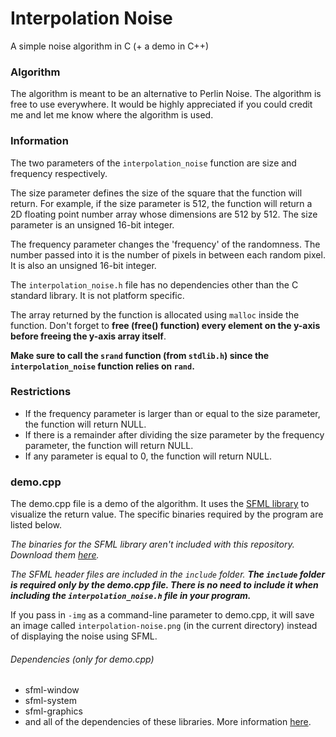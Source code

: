 # Interpolation Noise
A simple noise algorithm in C (+ a demo in C++)

### Algorithm
The algorithm is meant to be an alternative to Perlin Noise. The algorithm is free to use everywhere. It would be highly appreciated if you could credit me and let me know where the algorithm is used.

### Information
The two parameters of the `interpolation_noise` function are size and frequency respectively.

The size parameter defines the size of the square that the function will return. For example, if the size parameter is 512, the function will return a 2D floating point number array whose dimensions are 512 by 512. The size parameter is an unsigned 16-bit integer.

The frequency parameter changes the 'frequency' of the randomness. The number passed into it is the number of pixels in between each random pixel. It is also an unsigned 16-bit integer.

The `interpolation_noise.h` file has no dependencies other than the C standard library. It is not platform specific.

The array returned by the function is allocated using `malloc` inside the function. Don't forget to __free (free() function) every element on the y-axis before freeing the y-axis array itself__.

__Make sure to call the `srand` function (from `stdlib.h`) since the `interpolation_noise` function relies on `rand`.__

### Restrictions

* If the frequency parameter is larger than or equal to the size parameter, the function will return NULL.
* If there is a remainder after dividing the size parameter by the frequency parameter, the function will return NULL.
* If any parameter is equal to 0, the function will return NULL.

### demo.cpp

The demo.cpp file is a demo of the algorithm. It uses the [SFML library](https://www.sfml-dev.org/) to visualize the return value. The specific binaries required by the program are listed below.

_The binaries for the SFML library aren't included with this repository. Download them [here](https://www.sfml-dev.org/download.php)._

_The SFML header files are included in the `include` folder. **The `include` folder is required only by the demo.cpp file. There is no need to include it when including the `interpolation_noise.h` file in your program.**_

If you pass in `-img` as a command-line parameter to demo.cpp, it will save an image called `interpolation-noise.png` (in the current directory) instead of displaying the noise using SFML.

###### Dependencies (only for demo.cpp)
* sfml-window
* sfml-system
* sfml-graphics
* and all of the dependencies of these libraries. More information [here](https://www.sfml-dev.org/faq.php#grl-dependencies).
